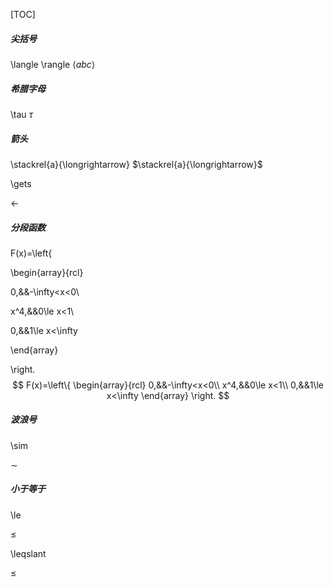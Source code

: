 [TOC]

##### 尖括号
\langle \rangle 
$\langle abc \rangle$
##### 希腊字母
\tau 
$\tau$

##### 箭头
\stackrel{a}{\longrightarrow}
$\stackrel{a}{\longrightarrow}$

\gets

$\gets$

##### 分段函数

F(x)=\left\{

\begin{array}{rcl}

0,&&-\infty<x<0\\

x^4,&&0\le x<1\\

0,&&1\le x<\infty

\end{array}

\right.
$$
F(x)=\left\{
\begin{array}{rcl}
0,&&-\infty<x<0\\
x^4,&&0\le x<1\\
0,&&1\le x<\infty
\end{array}
\right.
$$

##### 波浪号

\sim

$\sim$

##### 小于等于

\le

$\le$

\leqslant

$\leqslant$

